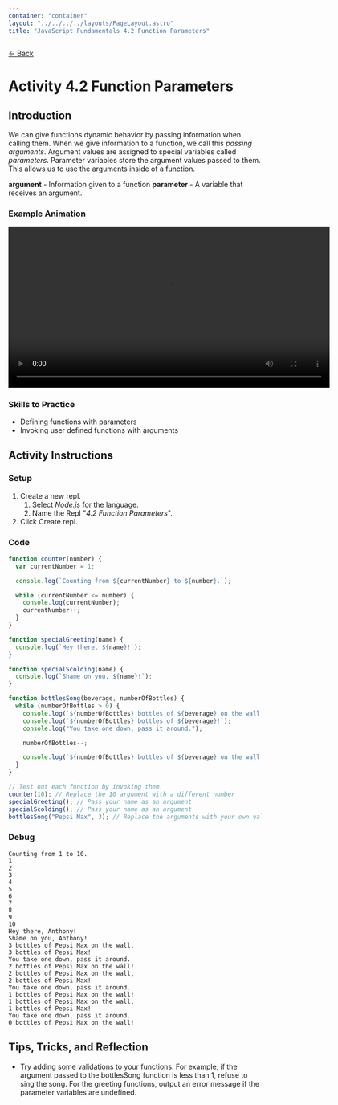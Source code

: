 ```yaml
---
container: "container"
layout: "../../../../layouts/PageLayout.astro"
title: "JavaScript Fundamentals 4.2 Function Parameters"
---
```


[← Back](../)

# Activity 4.2 Function Parameters

## Introduction

We can give functions dynamic behavior by passing information when calling them. When we give information to a function, we call this _passing arguments_. Argument values are assigned to special variables called _parameters_. Parameter variables store the argument values passed to them. This allows us to use the arguments inside of a function.

**argument** - Information given to a function
**parameter** - A variable that receives an argument.

### Example Animation

<video src="/assets/video/javascript/function-animation-parameters.mp4" width="640" controls></video>


### Skills to Practice

- Defining functions with parameters
- Invoking user defined functions with arguments

## Activity Instructions

### Setup

1. Create a new repl.
   1. Select _Node.js_ for the language.
   2. Name the Repl "_4.2 Function Parameters_".
2. Click Create repl.

### Code

```javascript
function counter(number) {
  var currentNumber = 1;

  console.log(`Counting from ${currentNumber} to ${number}.`);

  while (currentNumber <= number) {
    console.log(currentNumber);
    currentNumber++;
  }
}

function specialGreeting(name) {
  console.log(`Hey there, ${name}!`);
}

function specialScolding(name) {
  console.log(`Shame on you, ${name}!`);
}

function bottlesSong(beverage, numberOfBottles) {
  while (numberOfBottles > 0) {
    console.log(`${numberOfBottles} bottles of ${beverage} on the wall,`);
    console.log(`${numberOfBottles} bottles of ${beverage}!`);
    console.log("You take one down, pass it around.");

    numberOfBottles--;

    console.log(`${numberOfBottles} bottles of ${beverage} on the wall!`);
  }
}

// Test out each function by invoking them.
counter(10); // Replace the 10 argument with a different number
specialGreeting(); // Pass your name as an argument
specialScolding(); // Pass your name as an argument
bottlesSong("Pepsi Max", 3); // Replace the arguments with your own values
```

### Debug

```
Counting from 1 to 10.
1
2
3
4
5
6
7
8
9
10
Hey there, Anthony!
Shame on you, Anthony!
3 bottles of Pepsi Max on the wall,
3 bottles of Pepsi Max!
You take one down, pass it around.
2 bottles of Pepsi Max on the wall!
2 bottles of Pepsi Max on the wall,
2 bottles of Pepsi Max!
You take one down, pass it around.
1 bottles of Pepsi Max on the wall!
1 bottles of Pepsi Max on the wall,
1 bottles of Pepsi Max!
You take one down, pass it around.
0 bottles of Pepsi Max on the wall!
```

## Tips, Tricks, and Reflection

- Try adding some validations to your functions. For example, if the argument passed to the bottlesSong function is less than 1, refuse to sing the song. For the greeting functions, output an error message if the parameter variables are undefined.
